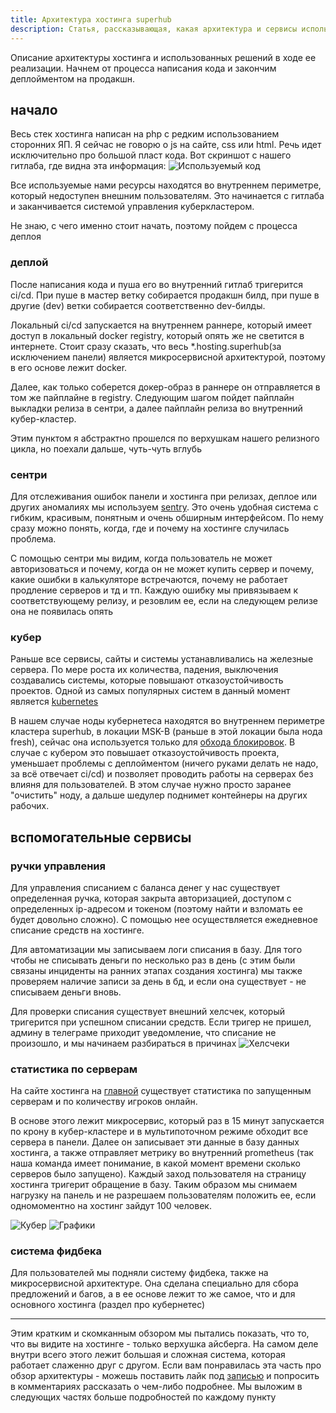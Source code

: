 ```yaml
---
title: Архитектура хостинга superhub
description: Статья, рассказывающая, какая архитектура и сервисы используется на нашем хостинге.
---
```


Описание архитектуры хостинга и использованных решений в ходе ее реализации. Начнем от процесса написания кода и закончим деплойментом на продакшн.

## начало
Весь стек хостинга написан на php с редким использованием сторонних ЯП. Я сейчас не говорю о js на сайте, css или html. Речь идет исключительно про большой пласт кода. Вот скриншот с нашего гитлаба, где видна эта информация: ![Используемый код](https://img.share.superhub.xyz/9vei8l.png)

Все используемые нами ресурсы находятся во внутреннем периметре, который недоступен внешним пользователям. Это начинается с гитлаба и заканчивается системой управления куберкластером.

Не знаю, с чего именно стоит начать, поэтому пойдем с процесса деплоя

### деплой
После написания кода и пуша его во внутренний гитлаб тригерится ci/cd. При пуше в мастер ветку собирается продакшн билд, при пуше в другие (dev) ветки собирается соответственно dev-билды.

Локальный ci/cd запускается на внутреннем раннере, который имеет доступ в локальный docker registry, который опять же не светится в интернете. Стоит сразу сказать, что весь *.hosting.superhub(за исключением панели) является микросервисной архитектурой, поэтому в его основе лежит docker.

Далее, как только соберется докер-образ в раннере он отправляется в том же пайплайне в registry. Следующим шагом пойдет пайплайн выкладки релиза в сентри, а далее пайплайн релиза во внутренний кубер-кластер.

Этим пунктом я абстрактно прошелся по верхушкам нашего релизного цикла, но поехали дальше, чуть-чуть вглубь

### сентри
Для отслеживания ошибок панели и хостинга при релизах, деплое или других аномалиях мы используем [sentry](https://sentry.io). Это очень удобная система с гибким, красивым, понятным и очень обширным интерфейсом. По нему сразу можно понять, когда, где и почему на хостинге случилась проблема.

С помощью сентри мы видим, когда пользователь не может авторизоваться и почему, когда он не может купить сервер и почему, какие ошибки в калькуляторе встречаются, почему не работает продление серверов и тд и тп. Каждую ошибку мы привязываем к соответствующему релизу, и резовлим ее, если на следующем релизе она не появилась опять

### кубер
Раньше все сервисы, сайты и системы устанавливались на железные сервера. По мере роста их количества, падения, выключения создавались системы, которые повышают отказоустойчивость проектов. Одной из самых популярных систем в данный момент является [kubernetes](https://kubernetes.io)

В нашем случае ноды кубернетеса находятся во внутреннем периметре кластера superhub, в локации MSK-B (раньше в этой локации была нода fresh), сейчас она используется только для [обхода блокировок](?page=doc-ua). В случае с кубером это повышает отказоустойчивость проекта, уменьшает проблемы с деплойментом (ничего руками делать не надо, за всё отвечает ci/cd) и позволяет проводить работы на серверах без влияня для пользователей. В этом случае нужно просто заранее "очистить" ноду, а дальше шедулер поднимет контейнеры на других рабочих.



## вспомогательные сервисы

### ручки управления
Для управления списанием с баланса денег у нас существует определенная ручка, которая закрыта авторизацией, доступом с определенных ip-адресом и токеном (поэтому найти и взломать ее будет довольно сложно). С помощью нее осуществляется ежедневное списание средств на хостинге.

Для автоматизации мы записываем логи списания в базу. Для того чтобы не списывать деньги по несколько раз в день (с этим были связаны инциденты на ранних этапах создания хостинга) мы также проверяем наличие записи за день в бд, и если она существует - не списываем деньги вновь.

Для проверки списания существует внешний хелсчек, который тригерится при успешном списании средств. Если тригер не пришел, админу в телеграме приходит уведомление, что списание не произошло, и мы начинаем разбираться в причинах ![Хелсчеки](https://img.share.superhub.xyz/q6u9mg.png)

### статистика по серверам
На сайте хостинга на [главной](https://hosting.superhub.xyz) существует статистика по запущенным серверам и по количеству игроков онлайн.

В основе этого лежит микросервис, который раз в 15 минут запускается по крону в кубер-кластере и в мультипоточном режиме обходит все сервера в панели. Далее он записывает эти данные в базу данных хостинга, а также отправляет метрику во внутренний prometheus (так наша команда имеет понимание, в какой момент времени сколько серверов было запущено). Каждый заход пользователя на страницу хостинга тригерит обращение в базу. Таким образом мы снимаем нагрузку на панель и не разрешаем пользователям положить ее, если одномоментно на хостинг зайдут 100 человек.

![Кубер](https://img.share.superhub.xyz/dua5xf.png) ![Графики](https://img.share.superhub.xyz/nmsfgu.png)

### система фидбека
Для пользователей мы подняли систему фидбека, также на микросервисной архитектуре. Она сделана специально для сбора предложений и багов, а в ее основе лежит то же самое, что и для основного хостинга (раздел про кубернетес)

---

Этим кратким и скомканным обзором мы пытались показать, что то, что вы видите на хостинге - только верхушка айсберга. На самом деле внутри всего этого лежит большая и сложная система, которая работает слаженно друг с другом. Если вам понравилась эта часть про обзор архитектуры - можешь поставить лайк под [записью](https://vk.com/wall-195765831_199) и попросить в комментариях рассказать о чем-либо подробнее. Мы выложим в следующих частях больше подробностей по каждому пункту